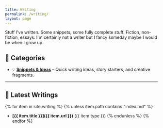 ```yaml
---
title: Writing
permalink: /writing/
layout: page
---
```


Stuff I've written. Some snippets, some fully complete stuff. Fiction, non-fiction, essays. I'm certainly not a writer but I fancy someday maybe I would be when I grow up.

## 📖 Categories

<!-- - ✨ **[Fiction](/writing/fiction/)** – Short stories, novels, and creative narratives.
- 📝 **[Essays](/writing/essays/)** – Thoughts on various topics, structured articles, and opinion pieces. -->
- 💡 **[Snippets & Ideas](/writing/snippets/)** – Quick writing ideas, story starters, and creative fragments.
<!-- - ✅ **[Completed Works](/writing/completed/)** – Fully developed and polished writings. -->

---

## 📜 Latest Writings

{% for item in site.writing %}
{% unless item.path contains "index.md" %}
- **[{{ item.title }}]({{ item.url }})** ({{ item.type }})
{% endunless %}
{% endfor %}

